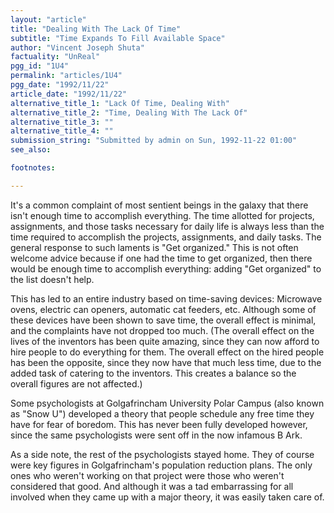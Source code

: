 ```yaml
---
layout: "article"
title: "Dealing With The Lack Of Time"
subtitle: "Time Expands To Fill Available Space"
author: "Vincent Joseph Shuta"
factuality: "UnReal"
pgg_id: "1U4"
permalink: "articles/1U4"
pgg_date: "1992/11/22"
article_date: "1992/11/22"
alternative_title_1: "Lack Of Time, Dealing With"
alternative_title_2: "Time, Dealing With The Lack Of"
alternative_title_3: ""
alternative_title_4: ""
submission_string: "Submitted by admin on Sun, 1992-11-22 01:00"
see_also:

footnotes: 

---
```

<div>
<p>It's a common complaint of most sentient beings in the galaxy that there isn't enough time to accomplish everything. The time allotted for projects, assignments, and those tasks necessary for daily life is always less than the time required to accomplish the projects, assignments, and daily tasks. The general response to such laments is "Get organized." This is not often welcome advice because if one had the time to get organized, then there would be enough time to accomplish everything: adding "Get organized" to the list doesn't help.</p>
<p>This has led to an entire industry based on time-saving devices: Microwave ovens, electric can openers, automatic cat feeders, etc. Although some of these devices have been shown to save time, the overall effect is minimal, and the complaints have not dropped too much. (The overall effect on the lives of the inventors has been quite amazing, since they can now afford to hire people to do everything for them. The overall effect on the hired people has been the opposite, since they now have that much less time, due to the added task of catering to the inventors. This creates a balance so the overall figures are not affected.)</p>
<p>Some psychologists at Golgafrincham University Polar Campus (also known as "Snow U") developed a theory that people schedule any free time they have for fear of boredom. This has never been fully developed however, since the same psychologists were sent off in the now infamous B Ark.</p>
<p>As a side note, the rest of the psychologists stayed home. They of course were key figures in Golgafrincham's population reduction plans. The only ones who weren't working on that project were those who weren't considered that good. And although it was a tad embarrassing for all involved when they came up with a major theory, it was easily taken care of. <!--Amazon_CLS_IM_END--></p>
</div>

